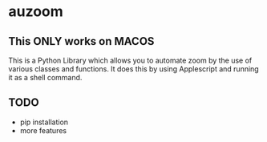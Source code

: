 # auzoom
## **This ONLY works on MACOS**

This is a Python Library which allows you to automate zoom by the use of various classes and
functions. It does this by using Applescript and running it as a shell command.

## TODO
* pip installation
* more features
